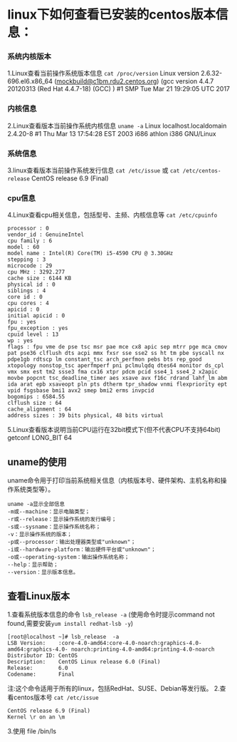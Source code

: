 # linux下如何查看已安装的centos版本信息：

### 系统内核版本
1.Linux查看当前操作系统版本信息  `cat /proc/version`
Linux version 2.6.32-696.el6.x86_64 (mockbuild@c1bm.rdu2.centos.org) (gcc version 4.4.7 20120313 (Red Hat 4.4.7-18) (GCC) ) #1 SMP Tue Mar 21 19:29:05 UTC 2017

### 内核信息
2.Linux查看版本当前操作系统内核信息 `uname -a`
Linux localhost.localdomain 2.4.20-8 #1 Thu Mar 13 17:54:28 EST 2003 i686 athlon i386 GNU/Linux

### 系统信息
3.linux查看版本当前操作系统发行信息 `cat /etc/issue` 或 `cat /etc/centos-release`
CentOS release 6.9 (Final)

### cpu信息
4.Linux查看cpu相关信息，包括型号、主频、内核信息等 `cat /etc/cpuinfo`
```
processor : 0
vendor_id : GenuineIntel
cpu family : 6
model : 60
model name : Intel(R) Core(TM) i5-4590 CPU @ 3.30GHz
stepping : 3
microcode : 29
cpu MHz : 3292.277
cache size : 6144 KB
physical id : 0
siblings : 4
core id : 0
cpu cores : 4
apicid : 0
initial apicid : 0
fpu : yes
fpu_exception : yes
cpuid level : 13
wp : yes
flags : fpu vme de pse tsc msr pae mce cx8 apic sep mtrr pge mca cmov pat pse36 clflush dts acpi mmx fxsr sse sse2 ss ht tm pbe syscall nx pdpe1gb rdtscp lm constant_tsc arch_perfmon pebs bts rep_good xtopology nonstop_tsc aperfmperf pni pclmulqdq dtes64 monitor ds_cpl vmx smx est tm2 ssse3 fma cx16 xtpr pdcm pcid sse4_1 sse4_2 x2apic movbe popcnt tsc_deadline_timer aes xsave avx f16c rdrand lahf_lm abm ida arat epb xsaveopt pln pts dtherm tpr_shadow vnmi flexpriority ept vpid fsgsbase bmi1 avx2 smep bmi2 erms invpcid
bogomips : 6584.55
clflush size : 64
cache_alignment : 64
address sizes : 39 bits physical, 48 bits virtual
```

5.Linux查看版本说明当前CPU运行在32bit模式下(但不代表CPU不支持64bit) getconf LONG_BIT
 64
## uname的使用
uname命令用于打印当前系统相关信息（内核版本号、硬件架构、主机名称和操作系统类型等）。

```
uname -a显示全部信息
-m或--machine：显示电脑类型；
-r或--release：显示操作系统的发行编号；
-s或--sysname：显示操作系统名称；
-v：显示操作系统的版本；
-p或--processor：输出处理器类型或"unknown"；
-i或--hardware-platform：输出硬件平台或"unknown"； 
-o或--operating-system：输出操作系统名称；
--help：显示帮助；
--version：显示版本信息。
```

## 查看Linux版本
1.查看系统版本信息的命令 `lsb_release -a` 
(使用命令时提示command not found,需要安装`yum install redhat-lsb -y`)
```
[root@localhost ~]# lsb_release  -a
LSB Version:    :core-4.0-amd64:core-4.0-noarch:graphics-4.0-amd64:graphics-4.0- noarch:printing-4.0-amd64:printing-4.0-noarch
Distributor ID: CentOS
Description:    CentOS Linux release 6.0 (Final)
Release:        6.0
Codename:       Final
```
注:这个命令适用于所有的linux，包括RedHat、SUSE、Debian等发行版。
2.查看centos版本号 `cat /etc/issue`
```
CentOS release 6.9 (Final)
Kernel \r on an \m
```
3.使用 file /bin/ls